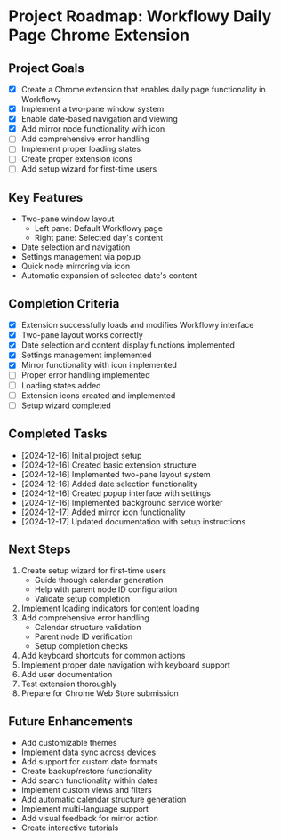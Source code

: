 # Project Roadmap: Workflowy Daily Page Chrome Extension

## Project Goals
- [x] Create a Chrome extension that enables daily page functionality in Workflowy
- [x] Implement a two-pane window system
- [x] Enable date-based navigation and viewing
- [x] Add mirror node functionality with icon
- [ ] Add comprehensive error handling
- [ ] Implement proper loading states
- [ ] Create proper extension icons
- [ ] Add setup wizard for first-time users

## Key Features
- Two-pane window layout
  - Left pane: Default Workflowy page
  - Right pane: Selected day's content
- Date selection and navigation
- Settings management via popup
- Quick node mirroring via icon
- Automatic expansion of selected date's content

## Completion Criteria
- [x] Extension successfully loads and modifies Workflowy interface
- [x] Two-pane layout works correctly
- [x] Date selection and content display functions implemented
- [x] Settings management implemented
- [x] Mirror functionality with icon implemented
- [ ] Proper error handling implemented
- [ ] Loading states added
- [ ] Extension icons created and implemented
- [ ] Setup wizard completed

## Completed Tasks
- [2024-12-16] Initial project setup
- [2024-12-16] Created basic extension structure
- [2024-12-16] Implemented two-pane layout system
- [2024-12-16] Added date selection functionality
- [2024-12-16] Created popup interface with settings
- [2024-12-16] Implemented background service worker
- [2024-12-17] Added mirror icon functionality
- [2024-12-17] Updated documentation with setup instructions

## Next Steps
1. Create setup wizard for first-time users
   - Guide through calendar generation
   - Help with parent node ID configuration
   - Validate setup completion
2. Implement loading indicators for content loading
3. Add comprehensive error handling
   - Calendar structure validation
   - Parent node ID verification
   - Setup completion checks
4. Add keyboard shortcuts for common actions
5. Implement proper date navigation with keyboard support
6. Add user documentation
7. Test extension thoroughly
8. Prepare for Chrome Web Store submission

## Future Enhancements
- Add customizable themes
- Implement data sync across devices
- Add support for custom date formats
- Create backup/restore functionality
- Add search functionality within dates
- Implement custom views and filters
- Add automatic calendar structure generation
- Implement multi-language support
- Add visual feedback for mirror action
- Create interactive tutorials
